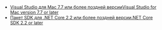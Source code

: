 * [<span data-ttu-id="14c74-101">Visual Studio для Mac 7.7 или более поздней версии</span><span class="sxs-lookup"><span data-stu-id="14c74-101">Visual Studio for Mac version 7.7 or later</span></span>](https://visualstudio.microsoft.com/downloads/)
* [<span data-ttu-id="14c74-102">Пакет SDK для .NET Core 2.2 или более поздней версии</span><span class="sxs-lookup"><span data-stu-id="14c74-102">.NET Core SDK 2.2 or later</span></span>](https://www.microsoft.com/net/download/all)